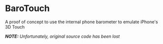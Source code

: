 # BaroTouch
A proof of concept to use the internal phone barometer to emulate iPhone's 3D Touch

***NOTE:** Unfortunately, original source code has been lost*
